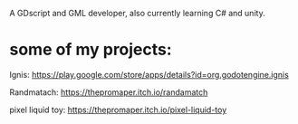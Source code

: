
<!---
thepromaper/thepromaper is a ✨ special ✨ repository because its `README.md` (this file) appears on your GitHub profile.
You can click the Preview link to take a look at your changes.
--->

A GDscript and GML developer, also currently learning C# and unity.

# some of my projects:

Ignis: https://play.google.com/store/apps/details?id=org.godotengine.ignis

Randmatach: https://thepromaper.itch.io/randamatch

pixel liquid toy: https://thepromaper.itch.io/pixel-liquid-toy
